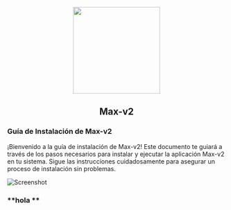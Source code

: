 <p align="center">
  <img src="https://github.com/Max-v2/BlumFarm_v2.0/blob/main/Img/Logo.png" width="200"/>  <h2 align="center">Max-v2</h2>
</p>

### **Guía de Instalación de Max-v2**
¡Bienvenido a la guía de instalación de Max-v2! Este documento te guiará a través de los pasos necesarios para instalar y ejecutar la aplicación Max-v2 en tu sistema. Sigue las instrucciones cuidadosamente para asegurar un proceso de instalación sin problemas.

![Screenshot](https://github.com/Max-v2/BlumFarm_v2.0/blob/main/Img/Img.png)
### **hola **
